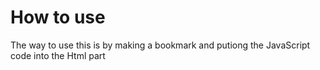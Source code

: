# How to use

The way to use this is by making a bookmark and putiong the JavaScript code into the Html part
